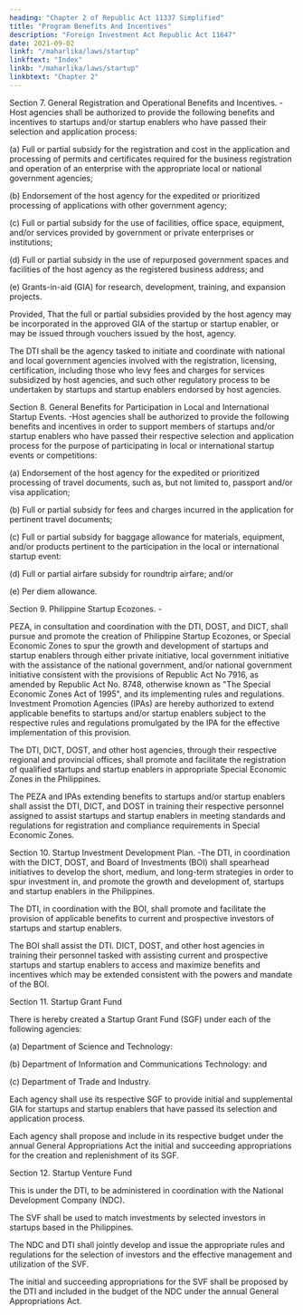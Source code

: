 ```yaml
---
heading: "Chapter 2 of Republic Act 11337 Simplified"
title: "Program Benefits And Incentives"
description: "Foreign Investment Act Republic Act 11647"
date: 2021-09-02
linkf: "/maharlika/laws/startup"
linkftext: "Index"
linkb: "/maharlika/laws/startup"
linkbtext: "Chapter 2"
---
```




Section 7. General Registration and Operational Benefits and Incentives. -Host agencies shall be authorized to provide the following benefits and incentives to startups and/or startup enablers who have passed their selection and application process:

(a) Full or partial subsidy for the registration and cost in the application and processing of permits and certificates required for the business registration and operation of an enterprise with the appropriate local or national government agencies;

(b) Endorsement of the host agency for the expedited or prioritized processing of applications with other government agency;

(c) Full or partial subsidy for the use of facilities, office space, equipment, and/or services provided by government or private enterprises or institutions;

(d) Full or partial subsidy in the use of repurposed government spaces and facilities of the host agency as the registered business address; and

(e) Grants-in-aid (GIA) for research, development, training, and expansion projects.

Provided, That the full or partial subsidies provided by the host agency may be incorporated in the approved GIA of the startup or startup enabler, or may be issued through vouchers issued by the host, agency.

The DTI shall be the agency tasked to initiate and coordinate with national and local government agencies involved with the registration, licensing, certification, including those who levy fees and charges for services subsidized by host agencies, and such other regulatory process to be undertaken by startups and startup enablers endorsed by host agencies.


Section 8. General Benefits for Participation in Local and International Startup Events. -Host agencies shall be authorized to provide the following benefits and incentives in order to support members of startups and/or startup enablers who have passed their respective selection and application process for the purpose of participating in local or international startup events or competitions:

(a) Endorsement of the host agency for the expedited or prioritized processing of travel documents, such as, but not limited to, passport and/or visa application;

(b) Full or partial subsidy for fees and charges incurred in the application for pertinent travel documents;

(c) Full or partial subsidy for baggage allowance for materials, equipment, and/or products pertinent to the participation in the local or international startup event:

(d) Full or partial airfare subsidy for roundtrip airfare; and/or

(e) Per diem allowance.


Section 9. Philippine Startup Ecozones. -

PEZA, in consultation and coordination with the DTI, DOST, and DICT, shall pursue and promote the creation of Philippine Startup Ecozones, or Special Economic Zones to spur the growth and development of startups and startup enablers through either private initiative, local government initiative with the assistance of the national government, and/or national government initiative consistent with the provisions of Republic Act No 7916, as amended by Republic Act No. 8748, otherwise known as "The Special Economic Zones Act of 1995", and its implementing rules and regulations. Investment Promotion Agencies (IPAs) are hereby authorized to extend applicable benefits to startups and/or startup enablers subject to the respective rules and regulations promulgated by the IPA for the effective implementation of this provision.

The DTI, DICT, DOST, and other host agencies, through their respective regional and provincial offices, shall promote and facilitate the registration of qualified startups and startup enablers in appropriate Special Economic Zones in the Philippines.

The PEZA and IPAs extending benefits to startups and/or startup enablers shall assist the DTI, DICT, and DOST in training their respective personnel assigned to assist startups and startup enablers in meeting standards and regulations for registration and compliance requirements in Special Economic Zones.

Section 10. Startup Investment Development Plan. -The DTI, in coordination with the DICT, DOST, and Board of Investments (BOI) shall spearhead initiatives to develop the short, medium, and long-term strategies in order to spur investment in, and promote the growth and development of, startups and startup enablers in the Philippines.

The DTI, in coordination with the BOI, shall promote and facilitate the provision of applicable benefits to current and prospective investors of startups and startup enablers.

The BOI shall assist the DTI. DICT, DOST, and other host agencies in training their personnel tasked with assisting current and prospective startups and startup enablers to access and maximize benefits and incentives which may be extended consistent with the powers and mandate of the BOI.



Section 11. Startup Grant Fund

There is hereby created a Startup Grant Fund (SGF) under each of the following agencies:

(a) Department of Science and Technology:

(b) Department of Information and Communications Technology: and

(c) Department of Trade and Industry.

Each agency shall use its respective SGF to provide initial and supplemental GIA for startups and startup enablers that have passed its selection and application process.

Each agency shall propose and include in its respective budget under the annual General Appropriations Act the initial and succeeding appropriations for the creation and replenishment of its SGF.


Section 12. Startup Venture Fund

This is under the DTI, to be administered in coordination with the National Development Company (NDC). 

The SVF shall be used to match investments by selected investors in startups based in the Philippines.

The NDC and DTI shall jointly develop and issue the appropriate rules and regulations for the selection of investors and the effective management and utilization of the SVF.

The initial and succeeding appropriations for the SVF shall be proposed by the DTI and included in the budget of the NDC under the annual General Appropriations Act.
